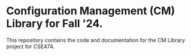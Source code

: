 # Configuration Management (CM) Library for Fall '24.  
This repository contains the code and documentation for the CM Library project for CSE474.
